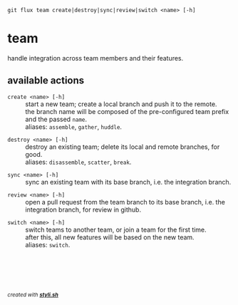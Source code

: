
    git flux team create|destroy|sync|review|switch <name> [-h]

# team

handle integration across team members and their features.

## available actions

<dl>
	<dt><code>create &lt;name&gt; [-h]</code></dt>
	<dd>start a new team; create a local branch and push it to the remote.<br/>
the branch name will be composed of the pre-configured team prefix and the passed <code>name</code>.<br/>
aliases: <code>assemble</code>, <code>gather</code>, <code>huddle</code>.<br/></dd>
</dl>
 
<dl>
	<dt><code>destroy &lt;name&gt; [-h]</code></dt>
	<dd>destroy an existing team; delete its local and remote branches, for good.<br/>
aliases: <code>disassemble</code>, <code>scatter</code>, <code>break</code>.<br/></dd>
</dl>
 
<dl>
	<dt><code>sync &lt;name&gt; [-h]</code></dt>
	<dd>sync an existing team with its base branch, i.e. the integration branch.<br/></dd>
</dl>
 
<dl>
	<dt><code>review &lt;name&gt; [-h]</code></dt>
	<dd>open a pull request from the team branch to its base branch, i.e. the integration branch, for review in github.<br/></dd>
</dl>
 
<dl>
	<dt><code>switch &lt;name&gt; [-h]</code></dt>
	<dd>switch teams to another team, or join a team for the first time.<br/>
after this, all new features will be based on the new team.<br/>
aliases: <code>switch</code>.<br/></dd>
</dl>



<br/><br/>
---
<sup><i>created with <b><a href="https://github.com/eliranmal/styli.sh">styli.sh</a></b></i></sup>
